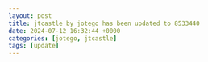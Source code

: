 ```yaml
---
layout: post
title: jtcastle by jotego has been updated to 8533440
date: 2024-07-12 16:32:44 +0000
categories: [jotego, jtcastle]
tags: [update]
---
```


